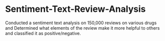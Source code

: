 # Sentiment-Text-Review-Analysis
Conducted a sentiment text analysis on 150,000 reviews on various drugs and Determined what elements of the review make it more helpful to others and classified it as positive/negative.
